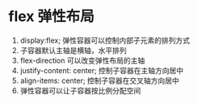 # flex 弹性布局

1. display:flex; 弹性容器可以控制内部子元素的排列方式
2. 子容器默认主轴是横轴，水平排列
3. flex-direction 可以改变弹性布局的主轴
4. justify-content: center; 控制子容器在主轴方向居中
5. align-items: center; 控制子容器在交叉轴方向居中
6. 弹性容器可以让子容器按比例分配空间